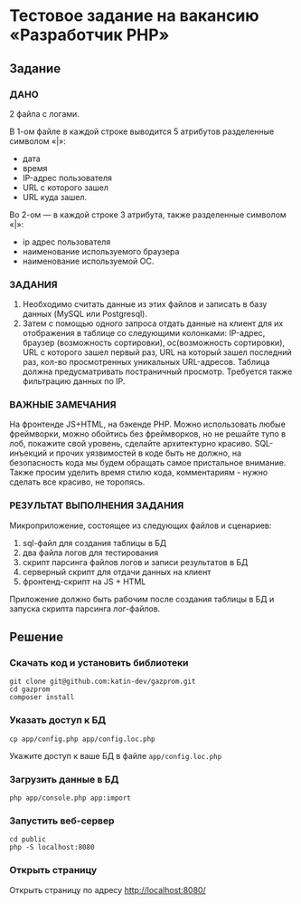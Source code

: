 # Тестовое задание на вакансию «Разработчик PHP»
## Задание
### ДАНО
2 файла с логами.

В 1-ом файле в каждой строке выводится 5 атрибутов разделенные символом «|»: 
* дата
* время
* IP-адрес пользователя
* URL с которого зашел
* URL куда зашел.

Во 2-ом — в каждой строке 3 атрибута, также разделенные символом «|»: 
* ip aдрес пользователя
* наименование используемого браузера
* наименование используемой ОС.

### ЗАДАНИЯ
1. Необходимо считать данные из этих файлов и записать в базу данных (MySQL или Postgresql).
2. Затем с помощью одного запроса отдать данные на клиент для их отображения в таблице со следующими колонками: IP-адрес, браузер (возможность сортировки), ос(возможность сортировки), URL с которого зашел первый раз, URL на который зашел последний раз, кол-во просмотренных уникальных URL-адресов. Таблица должна предусматривать постраничный просмотр. Требуется также фильтрацию данных по IP.

### ВАЖНЫЕ ЗАМЕЧАНИЯ
На фронтенде JS+HTML, на бэкенде PHP. Можно использовать любые фреймворки, можно обойтись без фреймворков, но не решайте тупо в лоб, покажите свой уровень, сделайте архитектурно красиво. SQL-инъекций и прочих уязвимостей в коде быть не должно, на безопасность кода мы будем обращать самое пристальное внимание. Также просим уделить время стилю кода, комментариям - нужно сделать все красиво, не торопясь.

### РЕЗУЛЬТАТ ВЫПОЛНЕНИЯ ЗАДАНИЯ
Микроприложение, состоящее из следующих файлов и сценариев:
1. sql-файл для создания таблицы в БД
2. два файла логов для тестирования
3. скрипт парсинга файлов логов и записи результатов в БД
4. серверный скрипт для отдачи данных на клиент
5. фронтенд-скрипт на JS + HTML

Приложение должно быть рабочим после создания таблицы в БД и запуска скрипта парсинга лог-файлов.

## Решение

### Скачать код и установить библиотеки
```
git clone git@github.com:katin-dev/gazprom.git
cd gazprom
composer install
```

### Указать доступ к БД
```
cp app/config.php app/config.loc.php
```
Укажите доступ к ваше БД в файле `app/config.loc.php`

### Загрузить данные в БД
```
php app/console.php app:import
```

### Запустить веб-сервер
```
cd public
php -S localhost:8080
```

### Открыть страницу
Открыть страницу по адресу [http://localhost:8080/](http://localhost:8080/)
